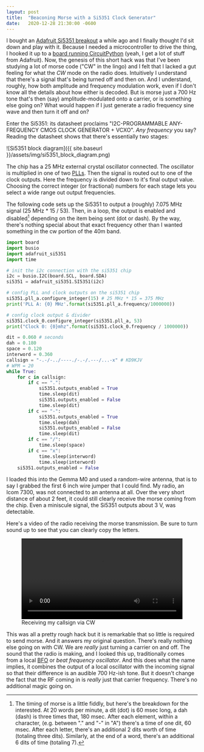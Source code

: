 ```yaml
---
layout: post
title:  "Beaconing Morse with a Si5351 Clock Generator"
date:   2020-12-28 21:30:00 -0600
---
```


I bought an [Adafruit Si5351 breakout][0] a while ago and I finally thought I'd sit down and play with it.
Because I needed a microcontroller to drive the thing, I hooked it up to a [board running CircuitPython][1] (yeah, I get a lot of stuff from Adafruit).
Now, the genesis of this short hack was that I've been studying a lot of morse code ("CW" in the lingo) and I felt that I lacked a gut feeling for what the *CW* mode on the radio does.
Intuitively I understand that there's a signal that's being turned off and then on.
And I understand, roughly, how both amplitude and frequency modulation work, even if I don't know all the details about how either is decoded.
But is morse just a 700 Hz tone that's then (say) amplitude-modulated onto a carrier, or is something else going on?
What would happen if I just generate a radio frequency sine wave and then turn it off and on?

[0]: https://learn.adafruit.com/adafruit-si5351-clock-generator-breakout/overview
[1]: https://circuitpython.org/board/gemma_m0/

Enter the Si5351: its datasheet proclaims "I2C-PROGRAMMABLE ANY-FREQUENCY CMOS CLOCK GENERATOR + VCXO".
_Any frequency_ you say?
Reading the datasheet shows that there's essentially two stages:

![Si5351 block diagram]({{ site.baseurl }}/assets/img/si5351_block_diagram.png)

The chip has a 25 MHz external crystal oscillator connected.
The oscillator is multiplied in one of two [PLLs][3].
Then the signal is routed out to one of the clock outputs.
Here the frequency is divided down to it's final output value.
Choosing the correct integer (or fractional) numbers for each stage lets you select a wide range out output frequencies.

[2]: https://en.wikipedia.org/wiki/Phase-locked_loop

The following code sets up the Si5351 to output a (roughly) 7.075 MHz signal (25 MHz * 15 / 53).
Then, in a loop, the output is enabled and disabled[^1] depending on the item being sent (dot or dash).
By the way, there's nothing special about that exact frequency other than I wanted something in the cw portion of the 40m band.

[^1]: The timing of morse is a little fiddly, but here's the breakdown for the interested.
      At 20 words per minute, a dit (dot) is 60 msec long, a dah (dash) is three times that, 180 msec.
      After each element, within a character, (e.g. between "." and "-" in "A") there's a time of one dit, 60 msec.
      After each letter, there's an additional 2 dits worth of time (totaling three dits).
      Similarly, at the end of a word, there's an additional 6 dits of time (totaling 7).

```python
import board
import busio
import adafruit_si5351
import time

# init the i2c connection with the si5351 chip
i2c = busio.I2C(board.SCL, board.SDA)
si5351 = adafruit_si5351.SI5351(i2c)

# config PLL and clock outputs on the si5351 chip
si5351.pll_a.configure_integer(15) # 25 MHz * 15 = 375 MHz
print('PLL A: {0} MHz'.format(si5351.pll_a.frequency/1000000))

# config clock output & divider
si5351.clock_0.configure_integer(si5351.pll_a, 53)
print("Clock 0: {0}mhz".format(si5351.clock_0.frequency / 1000000))

dit = 0.060 # seconds
dah = 0.180
space = 0.120
interword = 0.360
callsign = "-.-/-../----./-.-/.---/...-x" # KD9KJV
# WPM = 20
while True:
    for c in callsign:
        if c == ".":
            si5351.outputs_enabled = True
            time.sleep(dit)
            si5351.outputs_enabled = False
            time.sleep(dit)
        if c == "-":
            si5351.outputs_enabled = True
            time.sleep(dah)
            si5351.outputs_enabled = False
            time.sleep(dit)
        if c == "/":
            time.sleep(space)
        if c == "x":
            time.sleep(interword)
            time.sleep(interword)
    si5351.outputs_enabled = False
```

I loaded this into the Gemma M0 and used a random-wire antenna, that is to say I grabbed the first 6 inch wire jumper that I could find.
My radio, an Icom 7300, was not connected to an antenna at all.
Over the very short distance of about 2 feet, it could still clearly receive the morse coming from the chip.
Even a miniscule signal, the Si5351 outputs about 3 V, was detectable.

Here's a video of the radio receiving the morse transmission.
Be sure to turn sound up to see that you can clearly copy the letters.

<figure>
    <video style="width: 100%" controls src="https://kd9kjv.s3.amazonaws.com/video/morse.m4v"></video>
    <figcaption>Receiving my callsign via CW</figcaption>
</figure>

This was all a pretty rough hack but it is remarkable that so little is required to send morse.
And it answers my original question.
There's really nothing else going on with CW.
We are _really_ just turning a carrier on and off.
The sound that the radio is making, and I looked this up, traditionally comes from a local [BFO][3] or _beat frequency oscillator_.
And this does what the name implies, it combines the output of a local oscillator with the incoming signal so that their difference is an audible 700 Hz-ish tone.
But it doesn't change the fact that the RF coming in is _really_ just that carrier frequency.
There's no additional magic going on.

[3]: https://en.wikipedia.org/wiki/Beat_frequency_oscillator


